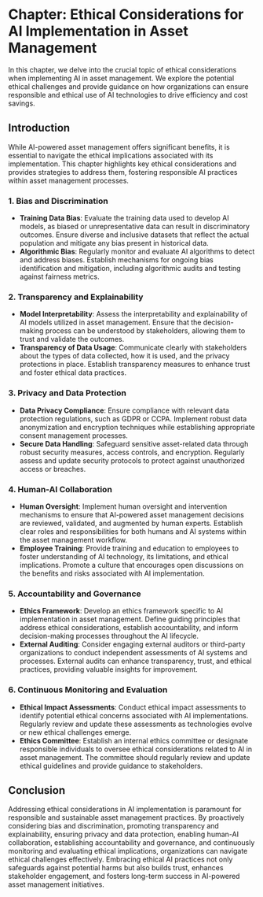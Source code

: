Chapter: Ethical Considerations for AI Implementation in Asset Management
=========================================================================

In this chapter, we delve into the crucial topic of ethical considerations when implementing AI in asset management. We explore the potential ethical challenges and provide guidance on how organizations can ensure responsible and ethical use of AI technologies to drive efficiency and cost savings.

Introduction
------------

While AI-powered asset management offers significant benefits, it is essential to navigate the ethical implications associated with its implementation. This chapter highlights key ethical considerations and provides strategies to address them, fostering responsible AI practices within asset management processes.

### 1. Bias and Discrimination

* **Training Data Bias**: Evaluate the training data used to develop AI models, as biased or unrepresentative data can result in discriminatory outcomes. Ensure diverse and inclusive datasets that reflect the actual population and mitigate any bias present in historical data.
* **Algorithmic Bias**: Regularly monitor and evaluate AI algorithms to detect and address biases. Establish mechanisms for ongoing bias identification and mitigation, including algorithmic audits and testing against fairness metrics.

### 2. Transparency and Explainability

* **Model Interpretability**: Assess the interpretability and explainability of AI models utilized in asset management. Ensure that the decision-making process can be understood by stakeholders, allowing them to trust and validate the outcomes.
* **Transparency of Data Usage**: Communicate clearly with stakeholders about the types of data collected, how it is used, and the privacy protections in place. Establish transparency measures to enhance trust and foster ethical data practices.

### 3. Privacy and Data Protection

* **Data Privacy Compliance**: Ensure compliance with relevant data protection regulations, such as GDPR or CCPA. Implement robust data anonymization and encryption techniques while establishing appropriate consent management processes.
* **Secure Data Handling**: Safeguard sensitive asset-related data through robust security measures, access controls, and encryption. Regularly assess and update security protocols to protect against unauthorized access or breaches.

### 4. Human-AI Collaboration

* **Human Oversight**: Implement human oversight and intervention mechanisms to ensure that AI-powered asset management decisions are reviewed, validated, and augmented by human experts. Establish clear roles and responsibilities for both humans and AI systems within the asset management workflow.
* **Employee Training**: Provide training and education to employees to foster understanding of AI technology, its limitations, and ethical implications. Promote a culture that encourages open discussions on the benefits and risks associated with AI implementation.

### 5. Accountability and Governance

* **Ethics Framework**: Develop an ethics framework specific to AI implementation in asset management. Define guiding principles that address ethical considerations, establish accountability, and inform decision-making processes throughout the AI lifecycle.
* **External Auditing**: Consider engaging external auditors or third-party organizations to conduct independent assessments of AI systems and processes. External audits can enhance transparency, trust, and ethical practices, providing valuable insights for improvement.

### 6. Continuous Monitoring and Evaluation

* **Ethical Impact Assessments**: Conduct ethical impact assessments to identify potential ethical concerns associated with AI implementations. Regularly review and update these assessments as technologies evolve or new ethical challenges emerge.
* **Ethics Committee**: Establish an internal ethics committee or designate responsible individuals to oversee ethical considerations related to AI in asset management. The committee should regularly review and update ethical guidelines and provide guidance to stakeholders.

Conclusion
----------

Addressing ethical considerations in AI implementation is paramount for responsible and sustainable asset management practices. By proactively considering bias and discrimination, promoting transparency and explainability, ensuring privacy and data protection, enabling human-AI collaboration, establishing accountability and governance, and continuously monitoring and evaluating ethical implications, organizations can navigate ethical challenges effectively. Embracing ethical AI practices not only safeguards against potential harms but also builds trust, enhances stakeholder engagement, and fosters long-term success in AI-powered asset management initiatives.
